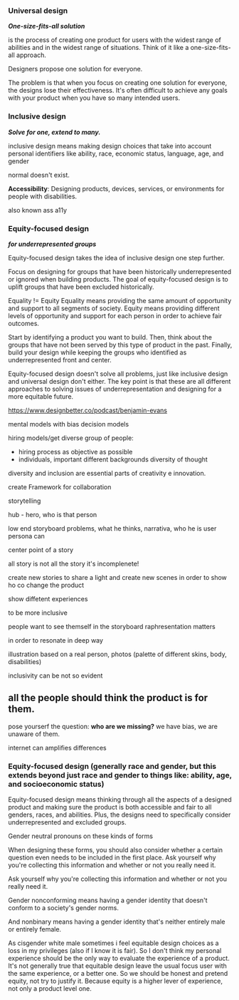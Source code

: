 ### Universal design
***One-size-fits-all solution***

is the process of creating one product for users with the widest range of abilities and in the widest range of situations. Think of it like a one-size-fits-all approach.

Designers propose one solution for everyone.

The problem is that when you focus on creating one solution for everyone, the designs lose their effectiveness. It's often difficult to achieve any goals with your product when you have so many intended users.

### Inclusive design
***Solve for one, extend to many.***

inclusive design means making design choices that take into account personal identifiers like ability, race, economic status, language, age, and gender

normal doesn't exist.

**Accessibility**: Designing products, devices, services, or environments for people with disabilities.

also known ass a11y

### Equity-focused design
***for underrepresented groups***

Equity-focused design takes the idea of inclusive design one step further.

Focus on designing for groups that have been historically underrepresented or ignored when building products.
The goal of equity-focused design is to uplift groups that have been excluded historically.

Equality != Equity
Equality means providing the same amount of opportunity and support to all segments of society.
Equity means providing different levels of opportunity and support for each person in order to achieve fair outcomes.

Start by identifying a product you want to build.
Then, think about the groups that have not been served by this type of product in the past.
Finally, build your design while keeping the groups who identified as underrepresented front and center.

Equity-focused design doesn't solve all problems, just like inclusive design and universal design don't either.
The key point is that these are all different approaches to solving issues of underrepresentation and designing for a more equitable future.


https://www.designbetter.co/podcast/benjamin-evans


mental models with bias
decision models

hiring models/get diverse group of people:
- hiring process as objective as possible
- individuals, important different backgrounds diversity of thought

diversity and inclusion are essential parts of creativity e innovation.

create Framework for collaboration

storytelling


hub - hero, who is that person

low end storyboard
problems, what he thinks, narrativa, who he is
user persona can

center point of a story

all story is not all the story
it's incomplenete!

create new stories to share a light and create new scenes
in order to show ho co change the product

show diffetent experiences

to be more inclusive


people want to see themself in the storyboard
raphresentation matters

in order to resonate in deep way

illustration based on a real person, photos (palette of different skins, body, disabilities)

inclusivity can be not so evident

all the people should think the product is for them.
---

pose yourserf the question: **who are we missing?**
we have bias, we are unaware of them.

internet can amplifies differences


### Equity-focused design (generally race and gender, but this extends beyond just race and gender to things like: ability, age, and socioeconomic status)

Equity-focused design means thinking through all the aspects of a designed product and making sure the product is both accessible and fair to all genders, races, and abilities. Plus, the designs need to specifically consider underrepresented and excluded groups.


Gender neutral pronouns on these kinds of forms

When designing these forms, you should also consider whether a certain question even needs to be included in the first place. Ask yourself why you're collecting this information and whether or not you really need it.


Ask yourself why you're collecting this information and whether or not you really need it.


Gender nonconforming means having a gender identity that doesn't conform to a society's gender norms.

And nonbinary means having a gender identity that's neither entirely male or entirely female.


As cisgender white male sometimes i feel equitable design choices as a loss in my privileges (also if I know it is fair). So I don't think my personal experience should be the only way to evaluate the experience of a product. It's not generally true that equitable design leave the usual focus user with the same experience, or a better one. So we should be honest and pretend equity, not try to justify it. Because equity is a higher lever of experience, not only a product level one.
